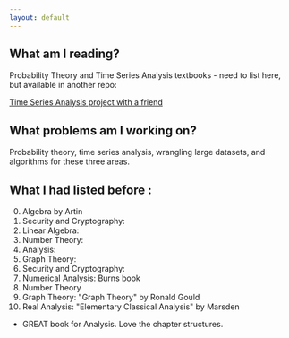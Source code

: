 ```yaml
---
layout: default
---
```


## What am I reading?

Probability Theory and Time Series Analysis textbooks - need to list here, but available in another repo:

[Time Series Analysis project with a friend](https://github.com/delpinolisette/time-series-analysis/tree/main/references)

## What problems am I working on?

Probability theory, time series analysis, wrangling large datasets, and algorithms for these three areas. 


## What I had listed before :

0. Algebra by Artin
1. Security and Cryptography: 
2. Linear Algebra: 
3. Number Theory:
4. Analysis:
5. Graph Theory:
6. Security and Cryptography:
1. Numerical Analysis: Burns book
2. Number Theory
3. Graph Theory: "Graph Theory" by Ronald Gould
4. Real Analysis: "Elementary Classical Analysis" by Marsden 
- GREAT book for Analysis. Love the chapter structures. 
